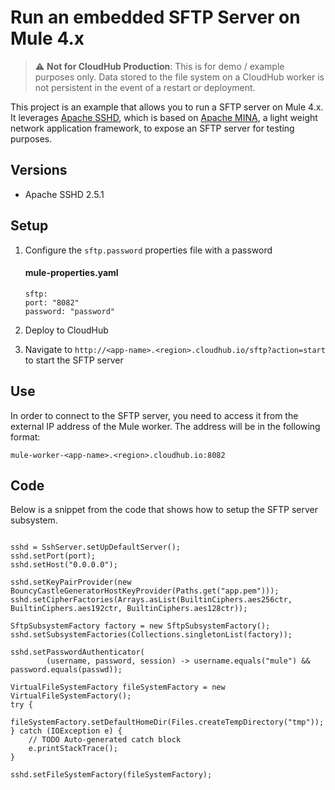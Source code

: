 # Run an embedded SFTP Server on Mule 4.x

> :warning: **Not for CloudHub Production**: This is for demo / example purposes only. Data stored to the file system on a CloudHub worker is not persistent in the event of a restart or deployment. 

 This project is an example that allows you to run a SFTP server on Mule 4.x. It leverages [Apache SSHD](https://mina.apache.org/sshd-project/), which is based on [Apache MINA](https://mina.apache.org/), a light weight network application framework, to expose an SFTP server for testing purposes.

## Versions
* Apache SSHD 2.5.1

## Setup

1. Configure the `sftp.password` properties file with a password

    #### mule-properties.yaml
    ```
    sftp:
    port: "8082"
    password: "password"
    ```
1. Deploy to CloudHub
1. Navigate to `http://<app-name>.<region>.cloudhub.io/sftp?action=start` to start the SFTP server

## Use

In order to connect to the SFTP server, you need to access it from the external IP address of the Mule worker. The address will be in the following format:

```
mule-worker-<app-name>.<region>.cloudhub.io:8082
```

## Code

Below is a snippet from the code that shows how to setup the SFTP server subsystem.

```

sshd = SshServer.setUpDefaultServer();
sshd.setPort(port);
sshd.setHost("0.0.0.0");

sshd.setKeyPairProvider(new BouncyCastleGeneratorHostKeyProvider(Paths.get("app.pem")));	
sshd.setCipherFactories(Arrays.asList(BuiltinCiphers.aes256ctr, BuiltinCiphers.aes192ctr, BuiltinCiphers.aes128ctr));
    
SftpSubsystemFactory factory = new SftpSubsystemFactory();
sshd.setSubsystemFactories(Collections.singletonList(factory));

sshd.setPasswordAuthenticator(
        (username, password, session) -> username.equals("mule") && password.equals(passwd));

VirtualFileSystemFactory fileSystemFactory = new VirtualFileSystemFactory();
try {
    fileSystemFactory.setDefaultHomeDir(Files.createTempDirectory("tmp"));
} catch (IOException e) {
    // TODO Auto-generated catch block
    e.printStackTrace();
}

sshd.setFileSystemFactory(fileSystemFactory);

```
